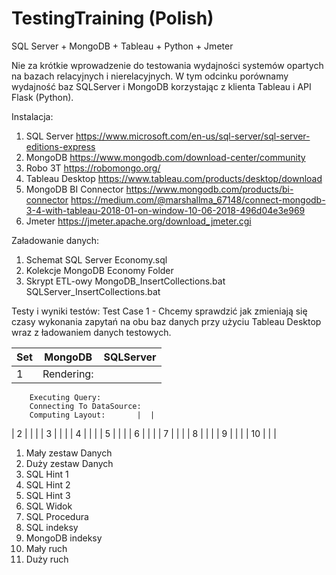 # TestingTraining (Polish)
SQL Server + MongoDB + Tableau + Python + Jmeter

Nie za krótkie wprowadzenie do testowania wydajności systemów opartych na bazach relacyjnych i nierelacyjnych.
W tym odcinku porównamy wydajność baz SQLServer i MongoDB korzystając z klienta Tableau i API Flask (Python).

Instalacja:
1. SQL Server
https://www.microsoft.com/en-us/sql-server/sql-server-editions-express
2. MongoDB
https://www.mongodb.com/download-center/community
3. Robo 3T
https://robomongo.org/
4. Tableau Desktop
https://www.tableau.com/products/desktop/download
5. MongoDB BI Connector
https://www.mongodb.com/products/bi-connector
https://medium.com/@marshallma_67148/connect-mongodb-3-4-with-tableau-2018-01-on-window-10-06-2018-496d04e3e969
6. Jmeter
https://jmeter.apache.org/download_jmeter.cgi

Załadowanie danych:
1. Schemat SQL Server
Economy.sql
2. Kolekcje MongoDB
Economy Folder
3. Skrypt ETL-owy
MongoDB_InsertCollections.bat
SQLServer_InsertCollections.bat

Testy i wyniki testów:
Test Case 1 - Chcemy sprawdzić jak zmieniają się czasy wykonania zapytań na obu baz danych przy użyciu Tableau Desktop wraz z ładowaniem danych testowych.

| Set        | MongoDB           | SQLServer  |
| ------------- |:-------------:| -----:|
|  1   |Rendering: 
        Executing Query: 
        Connecting To DataSource:
        Computing Layout:       |  |
|  2   | |  |
|  3   | |  |
|  4   | |  |
|  5   | |  |
|  6   | |  |
|  7   | |  |
|  8   | |  |
|  9   | |  |
|  10  | |  |

1. Mały zestaw Danych
2. Duży zestaw Danych
3. SQL Hint 1
4. SQL Hint 2
5. SQL Hint 3
6. SQL Widok
7. SQL Procedura
8. SQL indeksy
9. MongoDB indeksy
10. Mały ruch
11. Duży ruch
